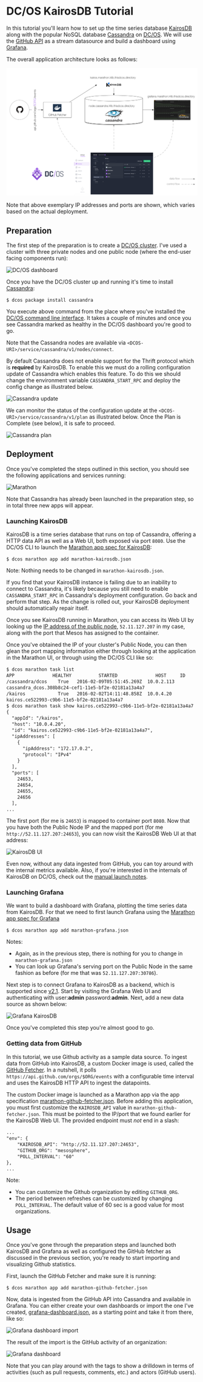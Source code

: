 # DC/OS KairosDB Tutorial

In this tutorial you'll learn how to set up the time series database [KairosDB](http://kairosdb.github.io/)
along with the popular NoSQL database [Cassandra](http://cassandra.apache.org/) on [DC/OS](https://dcos.io).
We will use the [GitHub API](https://developer.github.com/v3/) as a stream datasource and build a dashboard
using [Grafana](http://grafana.org/).

The overall application architecture looks as follows: 

![Architecture](img/kairos-tutorial-architecture.png)

Note that above exemplary IP addresses and ports are shown, which varies based on the actual deployment.

## Preparation 

The first step of the preparation is to create a [DC/OS cluster](https://dcos.io). I've used
a cluster with three private nodes and one public node (where the end-user facing components run):

![DC/OS dashboard](img/DCOS-dashboard.png)

Once you have the DC/OS cluster up and running it's time to install [Cassandra](https://docs.mesosphere.com/manage-service/cassandra/):

    $ dcos package install cassandra

You execute above command from the place where you've installed the [DC/OS command line interface](https://docs.mesosphere.com/administration/introcli/).
It takes a couple of minutes and once you see Cassandra marked as healthy in the DC/OS dashboard you're good to go.

Note that the Cassandra nodes are available via `<DCOS-URI>/service/cassandra/v1/nodes/connect`.

By default Cassandra does not enable support for the Thrift protocol which is **required** by KairosDB.  To enable this we must do a rolling configuration update of Cassandra which enables this feature.  To do this we should change the environment variable `CASSANDRA_START_RPC` and deploy the config change as illustrated below.

![Cassandra update](img/Cassandra-config-update.png)

We can monitor the status of the configuration update at the `<DCOS-URI>/service/cassandra/v1/plan` as illustrated below.  Once the Plan is Complete (see below), it is safe to proceed.

![Cassandra plan](img/Cassandra-plan.png)

## Deployment

Once you've completed the steps outlined in this section, you should see the following applications and services running:

![Marathon](img/Marathon.png)

Note that Cassandra has already been launched in the preparation step, so in total three new apps will appear.

### Launching KairosDB 

KairosDB is a time series database that runs on top of Cassandra, offering a HTTP data API as well as a Web UI, both exposed via port `8080`.
Use the DC/OS CLI to launch the [Marathon app spec for KairosDB](marathon-kairosdb.json): 

    $ dcos marathon app add marathon-kairosdb.json

Note: Nothing needs to be changed in `marathon-kairosdb.json`.

If you find that your KairosDB instance is failing due to an inability to connect to Cassandra, it's likely because you still need to enable `CASSANDRA_START_RPC` in Cassandra's deployment configuration. Go back and perform that step. As the change is rolled out, your KairosDB deployment should automatically repair itself.

Once you see KairosDB running in Marathon, you can access its Web UI by looking up the [IP address of the public node](https://dcos.io/docs/1.8/administration/locate-public-agent/), `52.11.127.207` in my case, along with the port that Mesos has assigned to the container.

Once you've obtained the IP of your cluster's Public Node, you can then glean the port mapping information either through looking at the application in the Marathon UI, or through using the DC/OS CLI like so:

    $ dcos marathon task list
    APP              HEALTHY          STARTED              HOST     ID
    /cassandra/dcos    True   2016-02-09T05:51:45.269Z  10.0.2.113  cassandra_dcos.308b8c24-cef1-11e5-bf2e-02181a13a4a7
    /kairos            True   2016-02-02T14:11:48.858Z  10.0.4.20   kairos.ce522993-c9b6-11e5-bf2e-02181a13a4a7
    $ dcos marathon task show kairos.ce522993-c9b6-11e5-bf2e-02181a13a4a7
    {
      "appId": "/kairos",
      "host": "10.0.4.20",
      "id": "kairos.ce522993-c9b6-11e5-bf2e-02181a13a4a7",
      "ipAddresses": [
        {
          "ipAddress": "172.17.0.2",
          "protocol": "IPv4"
        }
      ],
      "ports": [
        24653,
        24654,
        24655,
        24656
      ],
    ...

The first port (for me is `24653`) is mapped to container port `8080`. Now that you have both the Public Node IP and the mapped port (for me `http://52.11.127.207:24653`), you can now visit the KairosDB Web UI at that address:

![KairosDB UI](img/KairosDB-UI.png)

Even now, without any data ingested from GitHub, you can toy around with the internal metrics available. Also, if you're interested in the internals of KairosDB on DC/OS, check out the [manual launch notes](manual-launch.md).

### Launching Grafana

We want to build a dashboard with Grafana, plotting the time series data from KairosDB. For that we need to first launch Grafana using the [Marathon app spec for Grafana](marathon-grafana.json)

    $ dcos marathon app add marathon-grafana.json
    
Notes:

- Again, as in the previous step, there is nothing for you to change in `marathon-grafana.json`
- You can look up Grafana's serving port on the Public Node in the same fashion as before (for me that was `52.11.127.207:30786`).

Next step is to connect Grafana to KairosDB as a backend, which is supported since [v2.1](http://docs.grafana.org/v2.6/datasources/kairosdb/).
Start by visiting the Grafana Web UI and authenticating with user:**admin** password:**admin**. Next, add a new data source as shown below:

![Grafana KairosDB](img/Grafana-datasource.png)

Once you've completed this step you're almost good to go.

### Getting data from GitHub

In this tutorial, we use Github activity as a sample data source. To ingest data from GitHub into KairosDB, a custom Docker image is used, called the [GitHub Fetcher](/github-fetcher).
In a nutshell, it polls `https://api.github.com/orgs/$ORG/events` with a configurable time interval and uses the KairosDB HTTP API to ingest the datapoints. 

The custom Docker image is launched as a Marathon app via the app specification [marathon-github-fetcher.json](marathon-github-fetcher.json).
Before adding this application, you must first customize the `KAIROSDB_API` value in `marathon-github-fetcher.json`. This must be pointed to the IP/port that we found earlier for the KairosDB Web UI. The provided endpoint must *not* end in a slash:

    ...
    "env": {
        "KAIROSDB_API": "http://52.11.127.207:24653",
        "GITHUB_ORG": "mesosphere",
        "POLL_INTERVAL": "60"
    },
    ...

Note:

- You can customize the Github organization by editing `GITHUB_ORG`.
- The period between refreshes can be customized by changing `POLL_INTERVAL`. The default value of 60 sec is a good value for most organizations.

## Usage

Once you've gone through the preparation steps and launched both KairosDB and Grafana as well as configured the GitHub fetcher as discussed in the previous section, you're ready to start importing and visualizing Github statistics.

First, launch the GitHub Fetcher and make sure it is running:

    $ dcos marathon app add marathon-github-fetcher.json

Now, data is ingested from the GitHub API into Cassandra and available in Grafana. You can either create your own dashboards or import the one I've created, [grafana-dashboard.json](grafana-dashboard.json), as a starting point and take it from there, like so:

![Grafana dashboard import](img/Grafana-dashboard-import.png)

The result of the import is the GitHub activity of an organization:

![Grafana dashboard](img/Grafana-dashboard.png)

Note that you can play around with the tags to show a drilldown in terms of activities (such as pull requests, comments, etc.) and actors (GitHub users).

